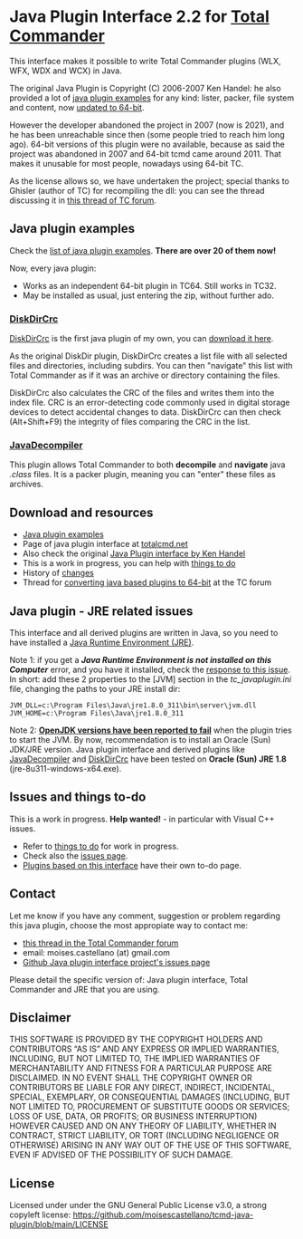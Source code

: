 # Java Plugin Interface 2.2 for [Total Commander](https://www.ghisler.com)

This interface makes it possible to write Total Commander plugins (WLX, WFX, WDX and WCX) in Java.

The original Java Plugin is Copyright (C) 2006-2007 Ken Handel: 
he also provided a lot of [java plugin examples](http://java.totalcmd.net/V1.7/examples.html) for any kind: lister, packer, file system and content, now [updated to 64-bit](https://github.com/moisescastellano/tcmd-java-plugin/blob/main/examples_64bit.md).

However the developer abandoned the project in 2007 (now is 2021), and he has been unreachable since then (some people tried to reach him long ago). 64-bit versions of this plugin were no available, because as said the project was abandoned in 2007 and 64-bit tcmd came around 2011. That makes it unusable for most people, nowadays using 64-bit TC.

As the license allows so, we have undertaken the project;
special thanks to Ghisler (author of TC) for recompiling the dll:
you can see the thread discussing it in [this thread of TC forum](https://www.ghisler.ch/board/viewtopic.php?t=75726).

Java plugin examples
--------------------
Check the [list of java plugin examples](examples_64bit.md). **There are over 20 of them now!**

Now, every java plugin:
 - Works as an independent 64-bit plugin in TC64. Still works in TC32.
 - May be installed as usual, just entering the zip, without further ado.
 
### [DiskDirCrc](https://github.com/moisescastellano/diskdircrc-tcplugin)

[DiskDirCrc](https://github.com/moisescastellano/diskdircrc-tcplugin) is the first java plugin of my own, you can [download it here](https://github.com/moisescastellano/diskdircrc-tcplugin/tree/main/releases).

As the original DiskDir plugin, DiskDirCrc creates a list file with all selected files and directories, including subdirs. You can then "navigate" this list with Total Commander as if it was an archive or directory containing the files.

DiskDirCrc also calculates the CRC of the files and writes them into the index file. CRC is an error-detecting code commonly used in digital storage devices to detect accidental changes to data. DiskDirCrc can then check (Alt+Shift+F9) the integrity of files comparing the CRC in the list.

### [JavaDecompiler](https://moisescastellano.github.io/javadecompiler-tcplugin/)

This plugin allows Total Commander to both **decompile** and **navigate** java *.class* files. It is a packer plugin, meaning you can "enter" these files as archives. 

Download and resources
--------------------
- [Java plugin examples](https://moisescastellano.github.io/tcmd-java-plugin/examples_64bit)
- Page of java plugin interface at [totalcmd.net](http://totalcmd.net/plugring/tc_java_64bits.html)
- Also check the original [Java Plugin interface by Ken Handel](http://totalcmd.net/plugring/tc_java.html)
- This is a work in progress, you can help with [things to do](https://github.com/moisescastellano/tcmd-java-plugin/blob/main/to-do.md)
- History of [changes](https://github.com/moisescastellano/tcmd-java-plugin/blob/main/changes.md)
- Thread for [converting java based plugins to 64-bit](https://www.ghisler.ch/board/viewtopic.php?t=75726) at the TC forum

Java plugin - JRE related issues
----------------------
This interface and all derived plugins are written in Java, so you need to have installed a [Java Runtime Environment (JRE)](https://www.java.com/en/download/manual.jsp).

Note 1: if you get a _**Java Runtime Environment is not installed on this Computer**_ error, and you have it installed, check the [response to this issue](https://github.com/moisescastellano/javadecompiler-tcplugin/issues/1). In short:
add these 2 properties to the [JVM] section in the _tc_javaplugin.ini_  file, changing the paths to your JRE install dir:
```
JVM_DLL=c:\Program Files\Java\jre1.8.0_311\bin\server\jvm.dll
JVM_HOME=c:\Program Files\Java\jre1.8.0_311
```

Note 2: [**OpenJDK versions have been reported to fail**](https://github.com/moisescastellano/tcmd-java-plugin/issues/2) when the plugin tries to start the JVM. By now, recommendation is to install an Oracle (Sun) JDK/JRE version. Java plugin interface and derived plugins like [JavaDecompiler](https://moisescastellano.github.io/javadecompiler-tcplugin/) and [DiskDirCrc](https://moisescastellano.github.io/diskdircrc-tcplugin/) have been tested on **Oracle (Sun) JRE 1.8**  (jre-8u311-windows-x64.exe).

Issues and things to-do
----------------------
This is a work in progress. **Help wanted!** - in particular with Visual C++ issues.
 - Refer to [things to do](https://github.com/moisescastellano/tcmd-java-plugin/blob/main/to-do.md) for work in progress.
 - Check also the [issues page](https://github.com/moisescastellano/tcmd-java-plugin/issues).
 - [Plugins based on this interface](https://github.com/moisescastellano/tcmd-java-plugin/blob/main/examples_64bit.md) have their own to-do page.

Contact
--------------------
Let me know if you have any comment, suggestion or problem regarding this java plugin, 
choose the most appropiate way to contact me:
 - [this thread in the Total Commander forum](https://www.ghisler.ch/board/viewtopic.php?t=75726)
 - email: moises.castellano (at) gmail.com
 - [Github Java plugin interface project's issues page](https://github.com/moisescastellano/tcmd-java-plugin/issues)

Please detail the specific version of: Java plugin interface, Total Commander and JRE that you are using.

Disclaimer
--------------------
THIS SOFTWARE IS PROVIDED BY THE COPYRIGHT HOLDERS AND CONTRIBUTORS “AS IS” AND ANY EXPRESS OR IMPLIED WARRANTIES, INCLUDING, BUT NOT LIMITED TO, THE IMPLIED WARRANTIES OF MERCHANTABILITY AND FITNESS FOR A PARTICULAR PURPOSE ARE DISCLAIMED. IN NO EVENT SHALL THE COPYRIGHT OWNER OR CONTRIBUTORS BE LIABLE FOR ANY DIRECT, INDIRECT, INCIDENTAL, SPECIAL, EXEMPLARY, OR CONSEQUENTIAL DAMAGES (INCLUDING, BUT NOT LIMITED TO, PROCUREMENT OF SUBSTITUTE GOODS OR SERVICES; LOSS OF USE, DATA, OR PROFITS; OR BUSINESS INTERRUPTION) HOWEVER CAUSED AND ON ANY THEORY OF LIABILITY, WHETHER IN CONTRACT, STRICT LIABILITY, OR TORT (INCLUDING NEGLIGENCE OR OTHERWISE) ARISING IN ANY WAY OUT OF THE USE OF THIS SOFTWARE, EVEN IF ADVISED OF THE POSSIBILITY OF SUCH DAMAGE.

License
--------------------
Licensed under under the GNU General Public License v3.0, a strong copyleft license:
https://github.com/moisescastellano/tcmd-java-plugin/blob/main/LICENSE


